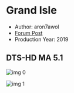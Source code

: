 # Grand Isle

* Author: aron7awol
* [Forum Post](https://www.avsforum.com/threads/bass-eq-for-filtered-movies.2995212/post-59393980)
* Production Year: 2019

## DTS-HD MA 5.1

![img 0](https://i.imgur.com/Fc98HyJ.jpg)

![img 1](https://i.imgur.com/JvBDT3Z.png)

